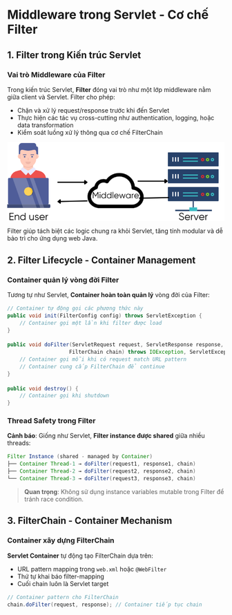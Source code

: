 # Middleware trong Servlet - Cơ chế Filter

## 1. Filter trong Kiến trúc Servlet

### Vai trò Middleware của Filter

Trong kiến trúc Servlet, **Filter** đóng vai trò như một lớp middleware nằm giữa client và Servlet. Filter cho phép:

-   Chặn và xử lý request/response trước khi đến Servlet
-   Thực hiện các tác vụ cross-cutting như authentication, logging, hoặc data transformation
-   Kiểm soát luồng xử lý thông qua cơ chế FilterChain

<img style="display: block; margin: auto;" src="./imgs/middleware.png"/>

Filter giúp tách biệt các logic chung ra khỏi Servlet, tăng tính modular và dễ bảo trì cho ứng dụng web Java.

## 2. Filter Lifecycle - Container Management

### Container quản lý vòng đời Filter

Tương tự như Servlet, **Container hoàn toàn quản lý** vòng đời của Filter:

```java
// Container tự động gọi các phương thức này
public void init(FilterConfig config) throws ServletException {
    // Container gọi một lần khi filter được load
}

public void doFilter(ServletRequest request, ServletResponse response,
                    FilterChain chain) throws IOException, ServletException {
    // Container gọi mỗi khi có request match URL pattern
    // Container cung cấp FilterChain để continue
}

public void destroy() {
    // Container gọi khi shutdown
}
```

### Thread Safety trong Filter

**Cảnh báo**: Giống như Servlet, **Filter instance được shared** giữa nhiều threads:

```java
Filter Instance (shared - managed by Container)
├── Container Thread-1 → doFilter(request1, response1, chain)
├── Container Thread-2 → doFilter(request2, response2, chain)
└── Container Thread-3 → doFilter(request3, response3, chain)
```

> **Quan trọng**: Không sử dụng instance variables mutable trong Filter để tránh race condition.

## 3. FilterChain - Container Mechanism

### Container xây dựng FilterChain

**Servlet Container** tự động tạo FilterChain dựa trên:

-   URL pattern mapping trong `web.xml` hoặc `@WebFilter`
-   Thứ tự khai báo filter-mapping
-   Cuối chain luôn là Servlet target

```java
// Container pattern cho FilterChain
chain.doFilter(request, response); // Container tiếp tục chain
```
